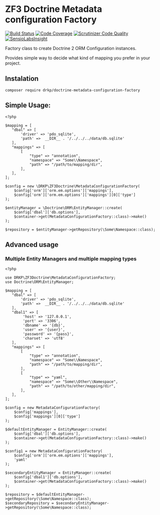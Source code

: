 ZF3 Doctrine Metadata configuration Factory
===========================================

[![Build Status](https://scrutinizer-ci.com/g/kpicaza/doctrine-metadata-configuration-factory/badges/build.png?b=master)](https://scrutinizer-ci.com/g/kpicaza/doctrine-metadata-configuration-factory/build-status/master)
[![Code Coverage](https://scrutinizer-ci.com/g/kpicaza/doctrine-metadata-configuration-factory/badges/coverage.png?b=master)](https://scrutinizer-ci.com/g/kpicaza/doctrine-metadata-configuration-factory/?branch=master)
[![Scrutinizer Code Quality](https://scrutinizer-ci.com/g/kpicaza/doctrine-metadata-configuration-factory/badges/quality-score.png?b=master)](https://scrutinizer-ci.com/g/kpicaza/doctrine-metadata-configuration-factory/?branch=master)
[![SensioLabsInsight](https://insight.sensiolabs.com/projects/c6b276fe-849b-41b7-b78e-4a4342a9b274/mini.png)](https://insight.sensiolabs.com/projects/c6b276fe-849b-41b7-b78e-4a4342a9b274)

Factory class to create Doctrine 2  ORM Configuration instances.

Provides simple way to decide what kind of mapping you prefer in your project.

## Instalation

````
composer require drkp/doctrine-metadata-configuration-factory
````
## Simple Usage:

````
<?php

$mapping = [
   "dbal" => [
       'driver' => 'pdo_sqlite',
       'path' =>  __DIR__ . '/../../../data/db.sqlite'
   ],
   "mappings" => [
       [
           "type" => "annotation",
           "namespace" => "Some\\Namespace",
           "path" => "/path/to/mapping/dir",
       ],
   ],
];

$config = new \DRKP\ZF3Doctrine\MetadataConfigurationFactory(
    $config['orm']['orm.em.options']['mappings'],
    $config['orm']['orm.em.options']['mappings'][0]['type']
);

$entityManager = \Doctrine\ORM\EntityManager::create(
    $config['dbal']['db.options'],
    $container->get(MetadataConfigurationFactory::class)->make()
);

$repository = $entityManager->getRepository(\Some\Namespace::class);
````

## Advanced usage

### Multiple Entity Managers and multiple mapping types

````
<?php

use DRKP\ZF3Doctrine\MetadataConfigurationFactory;
use Doctrine\ORM\EntityManager;

$mapping = [
   "dbal" => [
       'driver' => 'pdo_sqlite',
       'path' =>  __DIR__ . '/../../../data/db.sqlite'
   ],
   "dbal1" => [
        'host' => '127.0.0.1',
        'port' => '3306',
        'dbname' => '{db}',
        'user' => '{user}',
        'password' => '{pass}',
        'charset' => 'utf8'
   ],
   "mappings" => [
       [
           "type" => "annotation",
           "namespace" => "Some\\Namespace",
           "path" => "/path/to/mapping/dir",
       ],
       [
           "type" => "yaml",
           "namespace" => "Some\\Other\\Namespace",
           "path" => "/path/to/other/mapping/dir",
       ],
   ],
];

$config = new MetadataConfigurationFactory(
    $config['mappings'],
    $config['mappings'][0]['type']
);

$defaultEntityManager = EntityManager::create(
    $config['dbal']['db.options'],
    $container->get(MetadataConfigurationFactory::class)->make()
);

$config1 = new MetadataConfigurationFactory(
    $config['orm']['orm.em.options']['mappings'],
    'yaml'
);

$secondaryEntityManager = EntityManager::create(
    $config['dbal1']['db.options'],
    $container->get(MetadataConfigurationFactory::class)->make()
);

$repository = $defaultEntityManager->getRepository(\Some\Namespace::class);
$secondaryRepository = $secondaryEntityManager->getRepository(\Some\Namespace::class);

````

